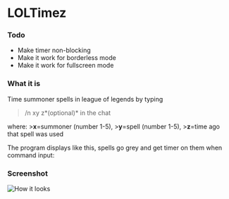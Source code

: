 # LOLTimez

### Todo
- Make timer non-blocking
- Make it work for borderless mode
- Make it work for fullscreen mode

### What it is
Time summoner spells in league of legends by typing 
  >/n xy z*(optional)*
  in the chat
  
  
  where:
    >**x**=summoner (number 1-5), 
    >**y**=spell (number 1-5), 
    >**z**=time ago that spell was used

The program displays like this, spells go grey and get timer on them when command input:

### Screenshot
![How it looks](http://i.imgur.com/974ubZ1.png)
